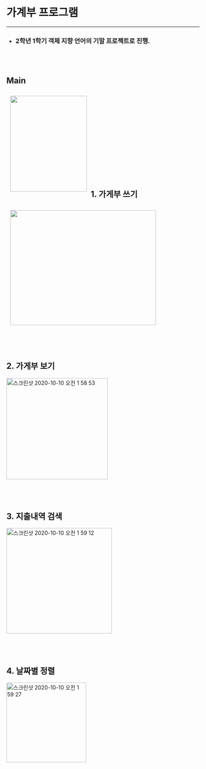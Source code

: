 # 가계부 프로그램
----

- ###  2학년 1학기 객체 지향 언어의 기말 프로젝트로 진행.
<br><br>

## Main

<div>
    <img src="https://user-images.githubusercontent.com/56511253/95611417-c585fa80-0a9c-11eb-9293-23580cbfab3c.png" width = "200" height = "250" vspace = "10" hspace = "10" align = "left">
</div><br><br><br><br><br><br><br><br><br><br><br><br><br>


## 1. 가게부 쓰기


<img src="https://user-images.githubusercontent.com/56511253/95611423-c6b72780-0a9c-11eb-840e-f3271097df3d.png" width = 380 height = "300" vspace = "10" hspace = "10">
<br><br><br><br>


## 2. 가게부 보기

<img width="264" alt="스크린샷 2020-10-10 오전 1 58 53" src="https://user-images.githubusercontent.com/56511253/95645893-50e3a800-0afe-11eb-97e6-534db5dbf20a.png">
<br><br><br><br>



## 3. 지출내역 검색

<img width="275" alt="스크린샷 2020-10-10 오전 1 59 12" src="https://user-images.githubusercontent.com/56511253/95645894-5214d500-0afe-11eb-8f15-3db003735e49.png">
<br><br><br><br>



## 4. 날짜별 정렬

<img width="208" alt="스크린샷 2020-10-10 오전 1 59 27" src="https://user-images.githubusercontent.com/56511253/95645895-53460200-0afe-11eb-8c4d-5f562fcec34d.png">
